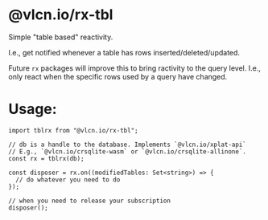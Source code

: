 # @vlcn.io/rx-tbl

Simple "table based" reactivity.

I.e., get notified whenever a table has rows inserted/deleted/updated.

Future `rx` packages will improve this to bring ractivity to the query level. I.e., only react when the specific rows used by a query have changed.

# Usage:

```
import tblrx from "@vlcn.io/rx-tbl";

// db is a handle to the database. Implements `@vlcn.io/xplat-api`
// E.g., `@vlcn.io/crsqlite-wasm` or `@vlcn.io/crsqlite-allinone`.
const rx = tblrx(db);

const disposer = rx.on((modifiedTables: Set<string>) => {
  // do whatever you need to do
});

// when you need to release your subscription
disposer();
```
